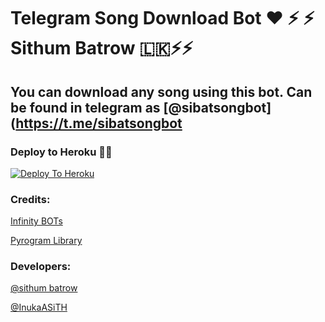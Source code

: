 # Telegram Song Download Bot ❤ ⚡️ ⚡️ Sithum Batrow 🇱🇰⚡️⚡️

## You can download any song using this bot. Can be found in telegram as [@sibatsongbot](https://t.me/sibatsongbot

### Deploy to Heroku 🏃‍♂

[![Deploy To Heroku](https://www.herokucdn.com/deploy/button.svg)](https://heroku.com/deploy?template=https://github.com/SBATROW/Songdl-tgbotSI)

### Credits:

[Infinity BOTs](https://t.me/Infinity_BOTs)

[Pyrogram Library](https://github.com/pyrogram/pyrogram)

### Developers:

[@sithum batrow](https://t.me/sibatrow)

[@InukaASiTH](https://t.me/InukaASiTH)
